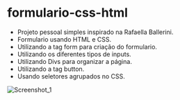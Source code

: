 # formulario-css-html
- Projeto pessoal simples inspirado na Rafaella Ballerini.
- Formulario usando HTML e CSS.
- Utilizando a tag form para criação do formulario.
- Utilizando os diferentes tipos de inputs.
- Utilizando Divs para organizar a página.
- Utilizando a tag button. 
- Usando seletores agrupados no CSS.


![Screenshot_1](https://user-images.githubusercontent.com/103678075/165612411-c35ab702-ee3a-4181-a968-c7334c06546d.png)
